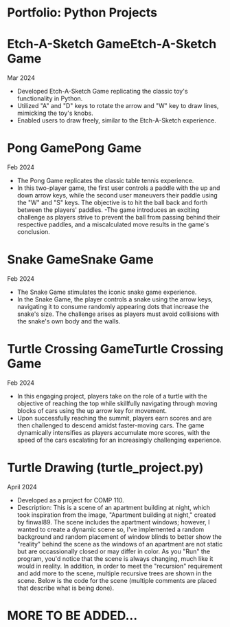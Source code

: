 # Portfolio: Python Projects

# Etch-A-Sketch GameEtch-A-Sketch Game
Mar 2024
- Developed Etch-A-Sketch Game replicating the classic toy's functionality in Python.
- Utilized "A" and "D" keys to rotate the arrow and "W" key to draw lines, mimicking the toy's knobs.
- Enabled users to draw freely, similar to the Etch-A-Sketch experience.

# Pong GamePong Game
Feb 2024
- The Pong Game replicates the classic table tennis experience. 
- In this two-player game, the first user controls a paddle with the up and down arrow keys, while the second user maneuvers their paddle using the "W" and "S" keys. The objective is to hit the ball back and forth between the players' paddles. 
-The game introduces an exciting challenge as players strive to prevent the ball from passing behind their respective paddles, and a miscalculated move results in the game's conclusion.

# Snake GameSnake Game
Feb 2024
- The Snake Game stimulates the iconic snake game experience.
- In the Snake Game, the player controls a snake using the arrow keys, navigating it to consume randomly appearing dots that increase the snake's size. The challenge arises as players must avoid collisions with the snake's own body and the walls.

# Turtle Crossing GameTurtle Crossing Game
Feb 2024
- In this engaging project, players take on the role of a turtle with the objective of reaching the top while skillfully navigating through moving blocks of cars using the up arrow key for movement. 
- Upon successfully reaching the summit, players earn scores and are then challenged to descend amidst faster-moving cars. The game dynamically intensifies as players accumulate more scores, with the speed of the cars escalating for an increasingly challenging experience.

# Turtle Drawing (turtle_project.py)
April 2024
- Developed as a project for COMP 110.
- Description: This is a scene of an apartment building at night, which took inspiration from the image, "Apartment building at night," created by finwal89. The scene includes the apartment windows; however, I wanted to create a dynamic scene so, I've implemented a random background and random placement of window blinds to better show the "reality" behind the scene as the windows of an apartment are not static but are occassionally closed or may differ in color. As you "Run" the program, you'd notice that the scene is always changing, much like it would in reality. In addition, in order to meet the "recursion" requirement and add more to the scene, multiple recursive trees are shown in the scene. Below is the code for the scene (multiple comments are placed that describe what is being done).

# MORE TO BE ADDED...
